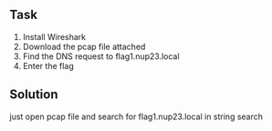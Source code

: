 ## Task

1. Install Wireshark
2. Download the pcap file attached
3. Find the DNS request to flag1.nup23.local
4. Enter the flag

## Solution

just open pcap file and search for flag1.nup23.local in string search

